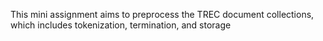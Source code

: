 This mini assignment aims to preprocess the TREC document collections, which includes tokenization, termination, and storage 

